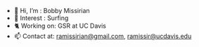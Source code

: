- 👋 Hi, I’m   : Bobby Missirian
- 👀 Interest  : Surfing
- 🐈 Working on: GSR at UC Davis
- 📫 Contact at: ramissirian@gmail.com, ramissir@ucdavis.edu

<!---
thebigbadbobby/thebigbadbobby is a ✨ special ✨ repository because its `README.md` (this file) appears on your GitHub profile.
You can click the Preview link to take a look at your changes.
--->
